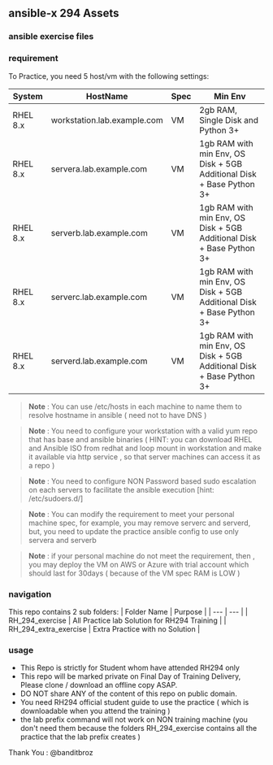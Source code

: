 ## ansible-x 294 Assets

### ansible exercise files

### requirement 

To Practice, you need 5 host/vm with the following settings: 

  | System | HostName | Spec | Min Env | 
  | --- | --- | --- |--- | 
  | RHEL 8.x  | workstation.lab.example.com | VM | 2gb RAM, Single Disk and  Python 3+  | 
  | RHEL 8.x  | servera.lab.example.com | VM | 1gb RAM with min Env, OS Disk + 5GB Additional Disk + Base Python 3+ | 
  | RHEL 8.x  | serverb.lab.example.com | VM | 1gb RAM with min Env, OS Disk + 5GB Additional Disk + Base Python 3+ | 
  | RHEL 8.x  | serverc.lab.example.com | VM | 1gb RAM with min Env, OS Disk + 5GB Additional Disk + Base Python 3+ | 
  | RHEL 8.x  | serverd.lab.example.com | VM | 1gb RAM with min Env, OS Disk + 5GB Additional Disk + Base Python 3+ | 

 >**Note** : You can use /etc/hosts in each machine to name them to resolve hostname in ansible ( need not to have DNS )

 >**Note** : You need to configure your workstation with a valid yum repo that has base and ansible binaries ( HINT: you can download RHEL and Ansible ISO from redhat and loop mount in workstation and make it available via http service , so that server machines can access it as a repo )

 >**Note** : You need to configure NON Password based sudo escalation on each servers to facilitate the ansible execution [hint: /etc/sudoers.d/]
 
 >**Note** : You can modify the requirement to meet your personal machine spec, for example, you may remove serverc and serverd, but, you need to update the practice ansible config to use only servera and serverb 

 >**Note** : if your personal machine do not meet the requirement, then , you may deploy the VM on AWS or Azure with trial account which should last for 30days ( because of the VM spec RAM is LOW )

### navigation 

This repo contains 2 sub folders:
   | Folder Name | Purpose |
   | --- | --- |
   | RH_294_exercise | All Practice lab Solution for RH294 Training | 
   | RH_294_extra_exercise | Extra Practice with no Solution | 

### usage

- This Repo is strictly for Student whom have attended RH294 only 
- This repo will be marked private on Final Day of Training Delivery, Please clone / download an offline copy ASAP. 
- DO NOT share ANY of the content of this repo on public domain. 
- You need RH294 official student guide to use the practice ( which is downloadable when you attend the training )
- the lab prefix command will not work on NON training machine (you don't need them because the folders RH_294_exercise contains all the practice that the lab prefix creates )

Thank You : @banditbroz 